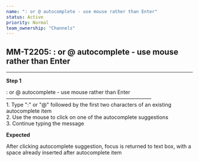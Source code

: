 ```yaml
---
name: ": or @ autocomplete - use mouse rather than Enter"
status: Active
priority: Normal
team_ownership: "Channels"
---
```


## MM-T2205: : or @ autocomplete - use mouse rather than Enter

---

**Step 1**

: or @ autocomplete - use mouse rather than Enter\
————————————————————————————\
1\. Type ":" or "@" followed by the first two characters of an existing autocomplete item\
2\. Use the mouse to click on one of the autocomplete suggestions\
3\. Continue typing the message

**Expected**

After clicking autocomplete suggestion, focus is returned to text box, with a space already inserted after autocomplete item
